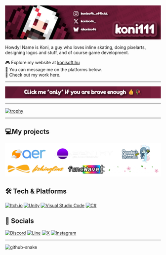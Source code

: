 ![Koni's Banner On Github](https://raw.githubusercontent.com/konisan1111/konisan1111/refs/heads/main/github_banner.png)

Howdy! Name is Koni, a guy who loves inline skating, doing pixelarts, designing logos and stuff, and of course game development.

🎮 Explore my website at [konisoft.hu](https://konisoft.hu)  
💬 You can message me on the platforms below.  
🥺 Check out my work here.

---

[![Dont you dare...](https://raw.githubusercontent.com/konisan1111/konisan1111/refs/heads/main/dont_you_dare_click_me.png)](https://konisan1111.github.io)

---

[![trophy](https://github-profile-trophy-roan.vercel.app/?username=konisan1111&theme=aura)](https://konisan1111.github.io)

---

## 💻My projects

![Projects image full of logos](https://raw.githubusercontent.com/konisan1111/konisan1111/refs/heads/main/projects.png)

## 🛠️ Tech & Platforms

[![Itch.io](https://img.shields.io/badge/Itch-%23FF0B34.svg?style=for-the-badge&logo=Itch.io&logoColor=white)]()
[![Unity](https://img.shields.io/badge/unity-%23000000.svg?style=for-the-badge&logo=unity&logoColor=white)]()
[![Visual Studio Code](https://img.shields.io/badge/Visual%20Studio%20Code-0078d7.svg?style=for-the-badge&logo=visual-studio-code&logoColor=white)]()
[![C#](https://img.shields.io/badge/c%23-%23239120.svg?style=for-the-badge&logo=csharp&logoColor=white)]()

## 💬 Socials

[![Discord](https://img.shields.io/badge/Discord-%235865F2.svg?style=for-the-badge&logo=discord&logoColor=white)](https://discord.gg/ERtqm3C5Fc)
[![Line](https://img.shields.io/badge/Line-00C300?style=for-the-badge&logo=line&logoColor=white)]()
[![X](https://img.shields.io/badge/X-%23000000.svg?style=for-the-badge&logo=X&logoColor=white)](https://x.com/konisoft_)
[![Instagram](https://img.shields.io/badge/Instagram-%23E4405F.svg?style=for-the-badge&logo=Instagram&logoColor=white)](https://www.instagram.com/konisoft_official)

---

![github-snake](https://github.com/coni111/coni111/assets/137056695/1cf3abe4-34c2-4c10-875b-a2de9d4b78f3)

